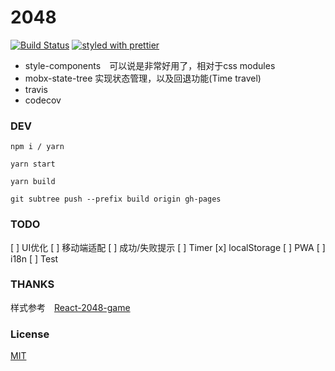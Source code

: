 # 2048
[![Build Status](https://travis-ci.org/Cacivy/2048.svg?branch=master)](https://travis-ci.org/Cacivy/2048)
[![styled with prettier](https://img.shields.io/badge/styled_with-prettier-ff69b4.svg)](#badge)

+ style-components　可以说是非常好用了，相对于css modules
+ mobx-state-tree 实现状态管理，以及回退功能(Time travel)
+ travis
+ codecov


### DEV

```
npm i / yarn

yarn start

yarn build

git subtree push --prefix build origin gh-pages
```

### TODO

[ ] UI优化
[ ] 移动端适配
[ ] 成功/失败提示
[ ] Timer
[x] localStorage
[ ] PWA
[ ] i18n
[ ] Test

### THANKS

样式参考　[React-2048-game](https://github.com/devrsi0n/React-2048-game)

### License

[MIT](https://opensource.org/licenses/MIT)